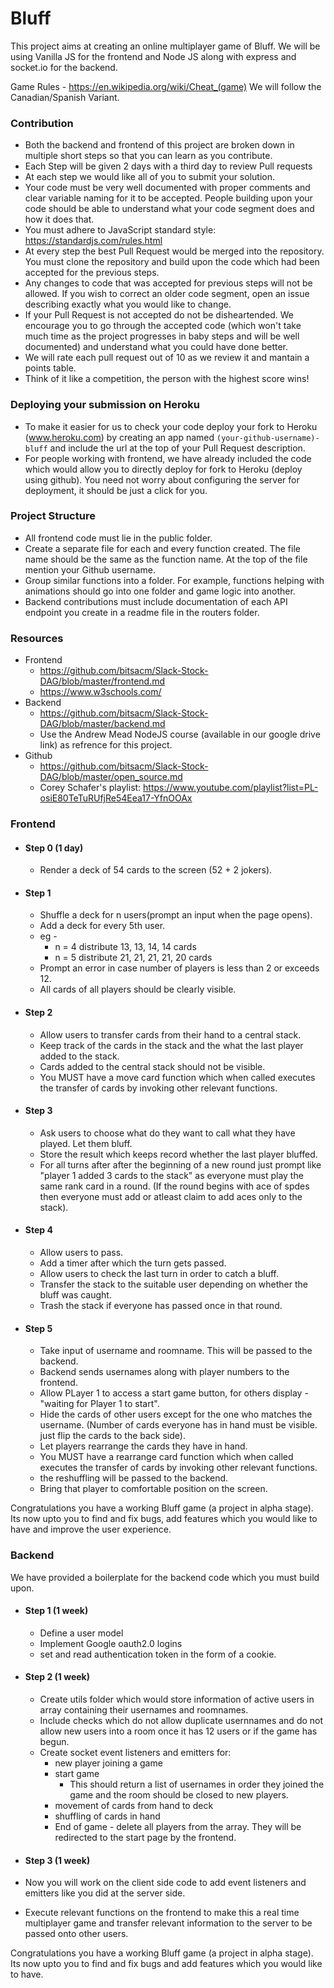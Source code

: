 # Bluff
This project aims at creating an online multiplayer game of Bluff. We will be using Vanilla JS for the frontend and Node JS along with express and socket.io for the backend.

Game Rules - https://en.wikipedia.org/wiki/Cheat_(game) We will follow the Canadian/Spanish Variant.

### Contribution 
- Both the backend and frontend of this project are broken down in multiple short steps so that you can learn as you contribute.
- Each Step will be given 2 days with a third day to review Pull requests
- At each step we would like all of you to submit your solution.
- Your code must be very well documented with proper comments and clear variable naming for it to be accepted. People building upon your code should be able to understand what your code segment does and how it does that.
- You must adhere to JavaScript standard style: https://standardjs.com/rules.html
- At every step the best Pull Request would be merged into the repository. You must clone the repository and build upon the code which had been accepted for the previous steps.
- Any changes to code that was accepted for previous steps will not be allowed. If you wish to correct an older code segment, open an issue describing exactly what you would like to change.
- If your Pull Request is not accepted do not be disheartended. We encourage you to go through the accepted code (which won't take much time as the project progresses in baby steps and will be well documented) and understand what you could have done better.
- We will rate each pull request out of 10 as we review it and mantain a points table.
- Think of it like a competition, the person with the highest score wins!

### Deploying your submission on Heroku
  - To make it easier for us to check your code deploy your fork to Heroku (www.heroku.com) by creating an app named `(your-github-username)-bluff` and include the url at the top of your Pull Request description.
  - For people working with frontend, we have already included the code which would allow you to directly deploy for fork to Heroku (deploy using github). You need not worry about configuring the server for deployment, it should be just a click for you.

### Project Structure
- All frontend code must lie in the public folder.
- Create a separate file for each and every function created. The file name should be the same as the function name. At the top of the file mention your Github username.
- Group similar functions into a folder. For example, functions helping with animations should go into one folder and game logic into another.
- Backend contributions must include documentation of each API endpoint you create in a readme file in the routers folder.

### Resources
- Frontend 
  - https://github.com/bitsacm/Slack-Stock-DAG/blob/master/frontend.md
  - https://www.w3schools.com/
- Backend 
  - https://github.com/bitsacm/Slack-Stock-DAG/blob/master/backend.md
  - Use the Andrew Mead NodeJS course (available in our google drive link) as refrence for this project.
- Github 
  - https://github.com/bitsacm/Slack-Stock-DAG/blob/master/open_source.md
  - Corey Schafer's playlist: https://www.youtube.com/playlist?list=PL-osiE80TeTuRUfjRe54Eea17-YfnOOAx
  
### Frontend
- #### Step 0 (1 day)
  - Render a deck of 54 cards to the screen (52 + 2 jokers).
  
- #### Step 1 
  - Shuffle a deck for n users(prompt an input when the page opens).
  - Add a deck for every 5th user.
  - eg - 
    - n = 4 distribute 13, 13, 14, 14 cards
    - n = 5 distribute 21, 21, 21, 21, 20 cards
  - Prompt an error in case number of players is less than 2 or exceeds 12.
  - All cards of all players should be clearly visible.
  
- #### Step 2
  - Allow users to transfer cards from their hand to a central stack. 
  - Keep track of the cards in the stack and the what the last player added to the stack.
  - Cards added to the central stack should not be visible.
  - You MUST have a move card function which when called executes the transfer of cards by invoking other relevant functions.

- #### Step 3
  - Ask users to choose what do they want to call what they have played. Let them bluff.
  - Store the result which keeps record whether the last player bluffed.
  - For all turns after after the beginning of a new round just prompt like "player 1 added 3 cards to the stack" as everyone must play the same rank card in a round. (If the round begins with ace of spdes then everyone must add or atleast claim to add aces only to the stack).
  
- #### Step 4
  - Allow users to pass. 
  - Add a timer after which the turn gets passed.
  - Allow users to check the last turn in order to catch a bluff.
  - Transfer the stack to the suitable user depending on whether the bluff was caught.
  - Trash the stack if everyone has passed once in that round.
 
- #### Step 5
  - Take input of username and roomname. This will be passed to the backend.
  - Backend sends usernames along with player numbers to the frontend.
  - Allow PLayer 1 to access a start game button, for others display - "waiting for Player 1 to start".
  - Hide the cards of other users except for the one who matches the username. (Number of cards everyone has in hand must be visible. just flip the cards to the back side).
  - Let players rearrange the cards they have in hand.
  - You MUST have a rearrange card function which when called executes the transfer of cards by invoking other relevant functions.
  - the reshuffling will be passed to the backend.
  - Bring that player to comfortable position on the screen.
  
Congratulations you have a working Bluff game (a project in alpha stage). Its now upto you to find and fix bugs, add features which you would like to have and improve the user experience.
  
### Backend
We have provided a boilerplate for the backend code which you must build upon.
- #### Step 1 (1 week)
  - Define a user model
  - Implement Google oauth2.0 logins
  - set and read authentication token in the form of a cookie.
- #### Step 2 (1 week)
  - Create utils folder which would store information of active users in array containing their usernames and roomnames.
  - Include checks which do not allow duplicate usernnames and do not allow new users into a room once it has 12 users or if the game has begun.
  - Create socket event listeners and emitters for:
    - new player joining a game
    - start game
      - This should return a list of usernames in order they joined the game and the room should be closed to new players.
    - movement of cards from hand to deck
    - shuffling of cards in hand
    - End of game - delete all players from the array. They will be redirected to the start page by the frontend.
    
 - #### Step 3 (1 week)
  - Now you will work on the client side code to add event listeners and emitters like you did at the server side.
  - Execute relevant functions on the frontend to make this a real time multiplayer game and transfer relevant information to the server to be passed onto other users.
  
Congratulations you have a working Bluff game (a project in alpha stage). Its now upto you to find and fix bugs and add features which you would like to have.
